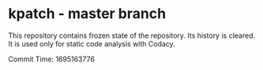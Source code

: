 # kpatch - master branch

This repository contains frozen state of the repository.
Its history is cleared. It is used only for static code
analysis with Codacy.

Commit Time: 1695163776